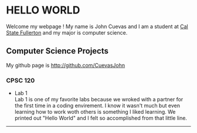 # HELLO WORLD

Welcome my webpage ! My name is John Cuevas and I am a student at [Cal State Fullerton](http://www.fulerton.edu/) and my major is computer science.

## Computer Science Projects

My github page is http://github.com/CuevasJohn

### CPSC 120

* Lab 1  
Lab 1 is one of my favorite labs because we wroked with a partner for the first time in a coding envirement. I know it wasn't much 
but even learning how to work woth others is something I liked learning. We printed out "Hello World" and I felt so accomplished 
from that little line.  

---
    

